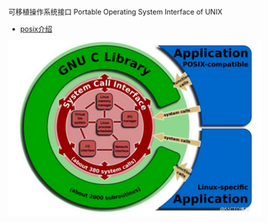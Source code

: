 
可移植操作系统接口 Portable Operating System Interface of UNIX

- [posix介绍](https://mp.weixin.qq.com/s/YXHEVfA6prGfbaMt53OM9Q)

![posix结构图](POSIX.assets/pic-20210826-134622.png)